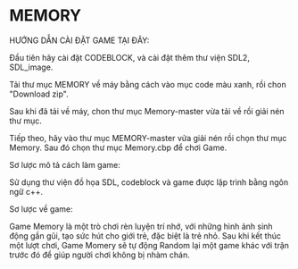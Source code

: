 # MEMORY
HƯỚNG DẪN CÀI ĐẶT GAME TẠI ĐÂY:

Đầu tiên hãy cài đặt CODEBLOCK, và cài đặt thêm thư viện SDL2, SDL_image.

Tải thư mục MEMORY về máy bằng cách vào mục code màu xanh, rồi chon "Download zip".

Sau khi đã tải về máy, chon thư mục Memory-master vừa tải về rồi giải nén thư mục.

Tiếp theo, hãy vào thư mục MEMORY-master vửa giải nén rồi chọn thư mục Memory. Sau đó chọn thư mục Memory.cbp để chơi Game.

Sơ lược mô tả cách làm game:

Sử dụng thư viện đồ họa SDL, codeblock và game được lập trình bằng ngôn ngữ c++.

Sơ lược về game:

Game Memory là một trò chơi rèn luyện trí nhớ, với những hình ảnh sinh động gần gũi, tạo sức hút cho giới trẻ, đặc biệt là trẻ nhỏ. 
Sau khi kết thúc một lượt chơi, Game Momery sẽ tự động Random lại một game khác với trận trước đó để giúp người chơi không bị nhàm chán.

